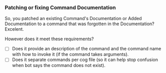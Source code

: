 ### Patching or fixing Command Documentation

So, you patched an existing Command's Documentation or Added Documentation to a command that was forgotten in the Documentation? Excelent.

However does it meet these requirements?

- [ ] Does it provide an description of the command and the command name with how to invoke it (if the command takes arguments).
- [ ] Does it separate commands per cog file (so it can help stop confusion when bot says the command does not exist).

<!--
And do not forget a brief description on what your changes/submissions do here.
-->
